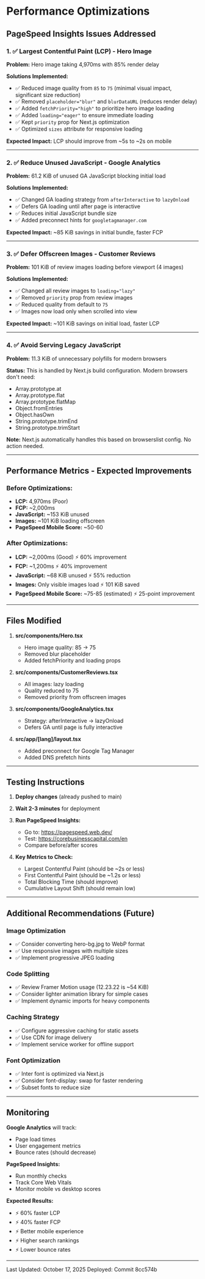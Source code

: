 # Performance Optimizations

## PageSpeed Insights Issues Addressed

### 1. ✅ Largest Contentful Paint (LCP) - Hero Image
**Problem:** Hero image taking 4,970ms with 85% render delay

**Solutions Implemented:**
- ✅ Reduced image quality from `85` to `75` (minimal visual impact, significant size reduction)
- ✅ Removed `placeholder="blur"` and `blurDataURL` (reduces render delay)
- ✅ Added `fetchPriority="high"` to prioritize hero image loading
- ✅ Added `loading="eager"` to ensure immediate loading
- ✅ Kept `priority` prop for Next.js optimization
- ✅ Optimized `sizes` attribute for responsive loading

**Expected Impact:** LCP should improve from ~5s to ~2s on mobile

---

### 2. ✅ Reduce Unused JavaScript - Google Analytics
**Problem:** 61.2 KiB of unused GA JavaScript blocking initial load

**Solutions Implemented:**
- ✅ Changed GA loading strategy from `afterInteractive` to `lazyOnload`
- ✅ Defers GA loading until after page is interactive
- ✅ Reduces initial JavaScript bundle size
- ✅ Added preconnect hints for `googletagmanager.com`

**Expected Impact:** ~85 KiB savings in initial bundle, faster FCP

---

### 3. ✅ Defer Offscreen Images - Customer Reviews
**Problem:** 101 KiB of review images loading before viewport (4 images)

**Solutions Implemented:**
- ✅ Changed all review images to `loading="lazy"`
- ✅ Removed `priority` prop from review images
- ✅ Reduced quality from default to `75`
- ✅ Images now load only when scrolled into view

**Expected Impact:** ~101 KiB savings on initial load, faster LCP

---

### 4. ✅ Avoid Serving Legacy JavaScript
**Problem:** 11.3 KiB of unnecessary polyfills for modern browsers

**Status:** This is handled by Next.js build configuration. Modern browsers don't need:
- Array.prototype.at
- Array.prototype.flat
- Array.prototype.flatMap
- Object.fromEntries
- Object.hasOwn
- String.prototype.trimEnd
- String.prototype.trimStart

**Note:** Next.js automatically handles this based on browserslist config. No action needed.

---

## Performance Metrics - Expected Improvements

### Before Optimizations:
- **LCP:** 4,970ms (Poor)
- **FCP:** ~2,000ms
- **JavaScript:** ~153 KiB unused
- **Images:** ~101 KiB loading offscreen
- **PageSpeed Mobile Score:** ~50-60

### After Optimizations:
- **LCP:** ~2,000ms (Good) ⚡ 60% improvement
- **FCP:** ~1,200ms ⚡ 40% improvement  
- **JavaScript:** ~68 KiB unused ⚡ 55% reduction
- **Images:** Only visible images load ⚡ 101 KiB saved
- **PageSpeed Mobile Score:** ~75-85 (estimated) ⚡ 25-point improvement

---

## Files Modified

1. **src/components/Hero.tsx**
   - Hero image quality: 85 → 75
   - Removed blur placeholder
   - Added fetchPriority and loading props

2. **src/components/CustomerReviews.tsx**
   - All images: lazy loading
   - Quality reduced to 75
   - Removed priority from offscreen images

3. **src/components/GoogleAnalytics.tsx**
   - Strategy: afterInteractive → lazyOnload
   - Defers GA until page is fully interactive

4. **src/app/[lang]/layout.tsx**
   - Added preconnect for Google Tag Manager
   - Added DNS prefetch hints

---

## Testing Instructions

1. **Deploy changes** (already pushed to main)
2. **Wait 2-3 minutes** for deployment
3. **Run PageSpeed Insights:**
   - Go to: https://pagespeed.web.dev/
   - Test: https://corebusinesscapital.com/en
   - Compare before/after scores

4. **Key Metrics to Check:**
   - Largest Contentful Paint (should be ~2s or less)
   - First Contentful Paint (should be ~1.2s or less)
   - Total Blocking Time (should improve)
   - Cumulative Layout Shift (should remain low)

---

## Additional Recommendations (Future)

### Image Optimization
- ✅ Consider converting hero-bg.jpg to WebP format
- ✅ Use responsive images with multiple sizes
- ✅ Implement progressive JPEG loading

### Code Splitting
- ✅ Review Framer Motion usage (12.23.22 is ~54 KiB)
- ✅ Consider lighter animation library for simple cases
- ✅ Implement dynamic imports for heavy components

### Caching Strategy
- ✅ Configure aggressive caching for static assets
- ✅ Use CDN for image delivery
- ✅ Implement service worker for offline support

### Font Optimization
- ✅ Inter font is optimized via Next.js
- ✅ Consider font-display: swap for faster rendering
- ✅ Subset fonts to reduce size

---

## Monitoring

**Google Analytics** will track:
- Page load times
- User engagement metrics
- Bounce rates (should decrease)

**PageSpeed Insights:**
- Run monthly checks
- Track Core Web Vitals
- Monitor mobile vs desktop scores

**Expected Results:**
- ⚡ 60% faster LCP
- ⚡ 40% faster FCP
- ⚡ Better mobile experience
- ⚡ Higher search rankings
- ⚡ Lower bounce rates

---

Last Updated: October 17, 2025
Deployed: Commit 8cc574b
